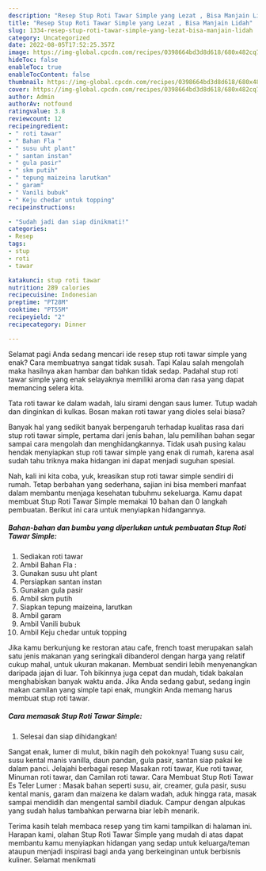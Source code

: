 ```yaml
---
description: "Resep Stup Roti Tawar Simple yang Lezat , Bisa Manjain Lidah"
title: "Resep Stup Roti Tawar Simple yang Lezat , Bisa Manjain Lidah"
slug: 1334-resep-stup-roti-tawar-simple-yang-lezat-bisa-manjain-lidah
category: Uncategorized
date: 2022-08-05T17:52:25.357Z
image: https://img-global.cpcdn.com/recipes/0398664bd3d8d618/680x482cq70/stup-roti-tawar-simple-foto-resep-utama.jpg
hideToc: false
enableToc: true
enableTocContent: false
thumbnail: https://img-global.cpcdn.com/recipes/0398664bd3d8d618/680x482cq70/stup-roti-tawar-simple-foto-resep-utama.jpg
cover: https://img-global.cpcdn.com/recipes/0398664bd3d8d618/680x482cq70/stup-roti-tawar-simple-foto-resep-utama.jpg
author: Admin
authorAv: notfound
ratingvalue: 3.8
reviewcount: 12
recipeingredient:
- " roti tawar"
- " Bahan Fla "
- " susu uht plant"
- " santan instan"
- " gula pasir"
- " skm putih"
- " tepung maizeina larutkan"
- " garam"
- " Vanili bubuk"
- " Keju chedar untuk topping"
recipeinstructions:

- "Sudah jadi dan siap dinikmati!"
categories:
- Resep
tags:
- stup
- roti
- tawar

katakunci: stup roti tawar 
nutrition: 289 calories
recipecuisine: Indonesian
preptime: "PT28M"
cooktime: "PT55M"
recipeyield: "2"
recipecategory: Dinner

---
```



Selamat pagi Anda sedang mencari ide resep stup roti tawar simple yang enak? Cara membuatnya sangat tidak susah. Tapi Kalau salah mengolah maka hasilnya akan hambar dan bahkan tidak sedap. Padahal stup roti tawar simple yang enak selayaknya memiliki aroma dan rasa yang dapat memancing selera kita.


Tata roti tawar ke dalam wadah, lalu sirami dengan saus lumer. Tutup wadah dan dinginkan di kulkas. Bosan makan roti tawar yang dioles selai biasa?

Banyak hal yang sedikit banyak berpengaruh terhadap kualitas rasa dari stup roti tawar simple, pertama dari jenis bahan, lalu pemilihan bahan segar sampai cara mengolah dan menghidangkannya. Tidak usah pusing kalau hendak menyiapkan stup roti tawar simple yang enak di rumah, karena asal sudah tahu triknya maka hidangan ini dapat menjadi suguhan spesial.


Nah, kali ini kita coba, yuk, kreasikan stup roti tawar simple sendiri di rumah. Tetap berbahan yang sederhana, sajian ini bisa memberi manfaat dalam membantu menjaga kesehatan tubuhmu sekeluarga. Kamu dapat membuat Stup Roti Tawar Simple memakai 10 bahan dan 0 langkah pembuatan. Berikut ini cara untuk menyiapkan hidangannya.

<!--inarticleads1-->

##### Bahan-bahan dan bumbu yang diperlukan untuk pembuatan Stup Roti Tawar Simple:

1. Sediakan  roti tawar
1. Ambil  Bahan Fla :
1. Gunakan  susu uht plant
1. Persiapkan  santan instan
1. Gunakan  gula pasir
1. Ambil  skm putih
1. Siapkan  tepung maizeina, larutkan
1. Ambil  garam
1. Ambil  Vanili bubuk
1. Ambil  Keju chedar untuk topping


Jika kamu berkunjung ke restoran atau cafe, french toast merupakan salah satu jenis makanan yang seringkali dibanderol dengan harga yang relatif cukup mahal, untuk ukuran makanan. Membuat sendiri lebih menyenangkan daripada jajan di luar. Toh bikinnya juga cepat dan mudah, tidak bakalan menghabiskan banyak waktu anda. Jika Anda sedang gabut, sedang ingin makan camilan yang simple tapi enak, mungkin Anda memang harus membuat stup roti tawar. 

<!--inarticleads2-->

##### Cara memasak Stup Roti Tawar Simple:


1. Selesai dan siap dihidangkan!

Sangat enak, lumer di mulut, bikin nagih deh pokoknya! Tuang susu cair, susu kental manis vanilla, daun pandan, gula pasir, santan siap pakai ke dalam panci. Jelajahi berbagai resep Masakan roti tawar, Kue roti tawar, Minuman roti tawar, dan Camilan roti tawar. Cara Membuat Stup Roti Tawar Es Teler Lumer : Masak bahan seperti susu, air, creamer, gula pasir, susu kental manis, garam dan maizena ke dalam wadah, aduk hingga rata, masak sampai mendidih dan mengental sambil diaduk. Campur dengan alpukas yang sudah halus tambahkan perwarna biar lebih menarik. 

Terima kasih telah membaca resep yang tim kami tampilkan di halaman ini. Harapan kami, olahan Stup Roti Tawar Simple yang mudah di atas dapat membantu kamu menyiapkan hidangan yang sedap untuk keluarga/teman ataupun menjadi inspirasi bagi anda yang berkeinginan untuk berbisnis kuliner. Selamat menikmati
